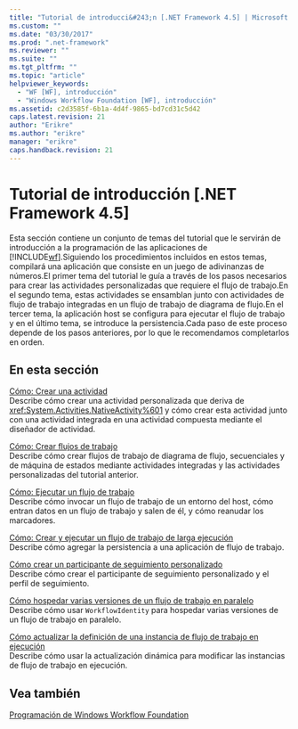 ```yaml
---
title: "Tutorial de introducci&#243;n [.NET Framework 4.5] | Microsoft Docs"
ms.custom: ""
ms.date: "03/30/2017"
ms.prod: ".net-framework"
ms.reviewer: ""
ms.suite: ""
ms.tgt_pltfrm: ""
ms.topic: "article"
helpviewer_keywords: 
  - "WF [WF], introducción"
  - "Windows Workflow Foundation [WF], introducción"
ms.assetid: c2d3585f-6b1a-4d4f-9865-bd7cd31c5d42
caps.latest.revision: 21
author: "Erikre"
ms.author: "erikre"
manager: "erikre"
caps.handback.revision: 21
---
```

# Tutorial de introducci&#243;n [.NET Framework 4.5]
Esta sección contiene un conjunto de temas del tutorial que le servirán de introducción a la programación de las aplicaciones de [!INCLUDE[wf](../../../includes/wf-md.md)].Siguiendo los procedimientos incluidos en estos temas, compilará una aplicación que consiste en un juego de adivinanzas de números.El primer tema del tutorial le guía a través de los pasos necesarios para crear las actividades personalizadas que requiere el flujo de trabajo.En el segundo tema, estas actividades se ensamblan junto con actividades de flujo de trabajo integradas en un flujo de trabajo de diagrama de flujo.En el tercer tema, la aplicación host se configura para ejecutar el flujo de trabajo y en el último tema, se introduce la persistencia.Cada paso de este proceso depende de los pasos anteriores, por lo que le recomendamos completarlos en orden.  
  
## En esta sección  
 [Cómo: Crear una actividad](../../../docs/framework/windows-workflow-foundation//how-to-create-an-activity.md)  
 Describe cómo crear una actividad personalizada que deriva de <xref:System.Activities.NativeActivity%601> y cómo crear esta actividad junto con una actividad integrada en una actividad compuesta mediante el diseñador de actividad.  
  
 [Cómo: Crear flujos de trabajo](../../../docs/framework/windows-workflow-foundation//how-to-create-a-workflow.md)  
 Describe cómo crear flujos de trabajo de diagrama de flujo, secuenciales y de máquina de estados mediante actividades integradas y las actividades personalizadas del tutorial anterior.  
  
 [Cómo: Ejecutar un flujo de trabajo](../../../docs/framework/windows-workflow-foundation//how-to-run-a-workflow.md)  
 Describe cómo invocar un flujo de trabajo de un entorno del host, cómo entran datos en un flujo de trabajo y salen de él, y cómo reanudar los marcadores.  
  
 [Cómo: Crear y ejecutar un flujo de trabajo de larga ejecución](../../../docs/framework/windows-workflow-foundation//how-to-create-and-run-a-long-running-workflow.md)  
 Describe cómo agregar la persistencia a una aplicación de flujo de trabajo.  
  
 [Cómo crear un participante de seguimiento personalizado](../../../docs/framework/windows-workflow-foundation//how-to-create-a-custom-tracking-participant.md)  
 Describe cómo crear el participante de seguimiento personalizado y el perfil de seguimiento.  
  
 [Cómo hospedar varias versiones de un flujo de trabajo en paralelo](../../../docs/framework/windows-workflow-foundation//how-to-host-multiple-versions-of-a-workflow-side-by-side.md)  
 Describe cómo usar `WorkflowIdentity` para hospedar varias versiones de un flujo de trabajo en paralelo.  
  
 [Cómo actualizar la definición de una instancia de flujo de trabajo en ejecución](../../../docs/framework/windows-workflow-foundation//how-to-update-the-definition-of-a-running-workflow-instance.md)  
 Describe cómo usar la actualización dinámica para modificar las instancias de flujo de trabajo en ejecución.  
  
## Vea también  
 [Programación de Windows Workflow Foundation](../../../docs/framework/windows-workflow-foundation//programming.md)
